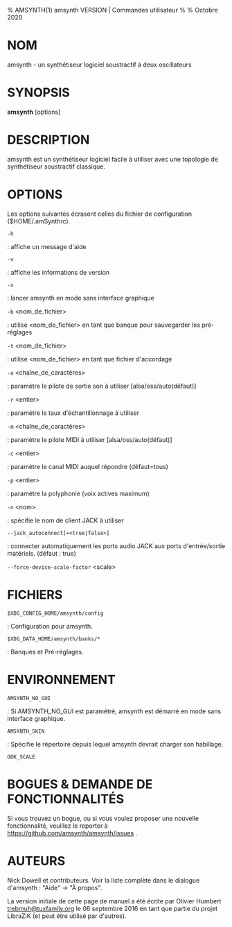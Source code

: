 % AMSYNTH(1) amsynth VERSION | Commandes utilisateur
%
% Octobre 2020

NOM
===

amsynth - un synthétiseur logiciel soustractif à deux oscillateurs

SYNOPSIS
========

**amsynth** \[options\]

DESCRIPTION
===========

amsynth est un synthétiseur logiciel facile à utiliser avec une topologie de synthétiseur soustractif classique.

OPTIONS
=======

Les options suivantes écrasent celles du fichier de configuration (\$HOME/.amSynthrc).

`-h`

:   affiche un message d'aide

`-v`

:   affiche les informations de version

`-x`

:   lancer amsynth en mode sans interface graphique

`-b` \<nom\_de\_fichier\>

:   utilise \<nom\_de\_fichier\> en tant que banque pour sauvegarder les pré-réglages

`-t` \<nom\_de\_fichier\>

:   utilise \<nom\_de\_fichier\> en tant que fichier d'accordage

`-a` \<chaîne\_de\_caractères\>

:   paramètre le pilote de sortie son à utiliser \[alsa/oss/auto(défaut)\]

`-r` \<entier\>

:   paramètre le taux d'échantillonnage à utiliser

`-m` \<chaîne\_de\_caractères\>

:   paramètre le pilote MIDI à utiliser \[alsa/oss/auto(défaut)\]

`-c` \<entier\>

:   paramètre le canal MIDI auquel répondre (défaut=tous)

`-p` \<entier\>

:   paramètre la polyphonie (voix actives maximum)

`-n` \<nom\>

:   spécifie le nom de client JACK à utiliser

`--jack_autoconnect[=<true|false>]`

:   connecter automatiquement les ports audio JACK aux ports d'entrée/sortie matériels. (défaut : true)

`--force-device-scale-factor` \<scale\>

FICHIERS
========

`$XDG_CONFIG_HOME/amsynth/config`

:   Configuration pour amsynth.

`$XDG_DATA_HOME/amsynth/banks/*`

:   Banques et Pré-réglages.

ENVIRONNEMENT
=============

`AMSYNTH_NO_GUI`

:   Si AMSYNTH\_NO\_GUI est paramétré, amsynth est démarré en mode sans interface graphique.

`AMSYNTH_SKIN`

:   Spécifie le répertoire depuis lequel amsynth devrait charger son habillage.

`GDK_SCALE`

BOGUES & DEMANDE DE FONCTIONNALITÉS
===================================

Si vous trouvez un bogue, ou si vous voulez proposer une nouvelle fonctionnalité, veuillez le reporter à https://github.com/amsynth/amsynth/issues .

AUTEURS
=======

Nick Dowell et contributeurs. Voir la liste complète dans le dialogue d'amsynth : "Aide" -> "À propos".

La version initiale de cette page de manuel a été écrite par Olivier Humbert <trebmuh@tuxfamily.org> le 06 septembre 2016 en tant que partie du projet LibraZiK (et peut être utilisé par d'autres).
